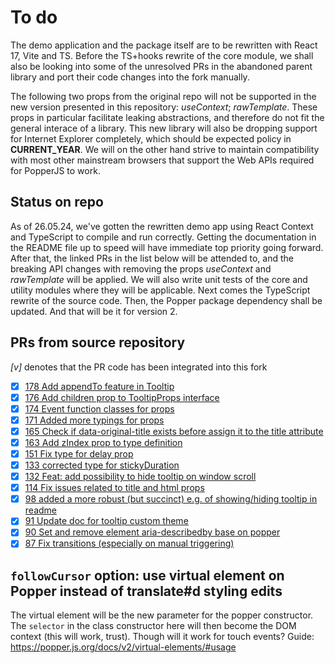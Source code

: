 # To do

The demo application and the package itself are to be rewritten with React 17,
Vite and TS. Before the TS+hooks rewrite of the core module, we shall also be
looking into some of the unresolved PRs in the abandoned parent library and
port their code changes into the fork manually.

The following two props from the original repo will not be supported in the new
version presented in this repository: *useContext*; *rawTemplate*. These props
in particular facilitate leaking abstractions, and therefore do not fit the
general interace of a library. This new library will also be dropping support
for Internet Explorer completely, which should be expected policy in
**CURRENT_YEAR**. We will on the other hand strive to maintain compatibility
with most other mainstream browsers that support the Web APIs required for
PopperJS to work.

## Status on repo

As of 26.05.24, we've gotten the rewritten demo app using React Context and
TypeScript to compile and run correctly. Getting the documentation in the README
file up to speed will have immediate top priority going forward. After that,
the linked PRs in the list below will be attended to, and the breaking API
changes with removing the props *useContext* and *rawTemplate* will be applied.
We will also write unit tests of the core and utility modules where they will
be applicable. Next comes the TypeScript rewrite of the source code. Then,
the Popper package dependency shall be updated. And that will be it for
version 2.

## PRs from source repository

*[v]* denotes that the PR code has been integrated into this fork

 - [x] [178 Add appendTo feature in Tooltip](https://github.com/tvkhoa/react-tippy/pull/178)
 - [x] [176 Add children prop to TooltipProps interface](https://github.com/tvkhoa/react-tippy/pull/176)
 - [x] [174 Event function classes for props](https://github.com/tvkhoa/react-tippy/pull/174)
 - [x] [171 Added more typings for props](https://github.com/tvkhoa/react-tippy/pull/171)
 - [x] [165 Check if data-original-title exists before assign it to the title attribute](https://github.com/tvkhoa/react-tippy/pull/165)
 - [x] [163 Add zIndex prop to type definition](https://github.com/tvkhoa/react-tippy/pull/163)
 - [x] [151 Fix type for delay prop](https://github.com/tvkhoa/react-tippy/pull/151)
 - [x] [133 corrected type for stickyDuration](https://github.com/tvkhoa/react-tippy/pull/133)
 - [x] [132 Feat: add possibility to hide tooltip on window scroll](https://github.com/tvkhoa/react-tippy/pull/132)
 - [x] [114 Fix issues related to title and html props](https://github.com/tvkhoa/react-tippy/pull/114)
 - [x] [98 added a more robust (but succinct) e.g. of showing/hiding tooltip in readme](https://github.com/tvkhoa/react-tippy/pull/98)
 - [x] [91 Update doc for tooltip custom theme](https://github.com/tvkhoa/react-tippy/pull/91/files)
 - [x] [90 Set and remove element aria-describedby base on popper](https://github.com/tvkhoa/react-tippy/pull/90)
 - [x] [87 Fix transitions (especially on manual triggering)](https://github.com/tvkhoa/react-tippy/pull/87)

## `followCursor` option: use virtual element on Popper instead of translate#d styling edits

The virtual element will be the new parameter for the popper constructor. The `selector` in the class constructor here will then become the DOM context (this will work, trust). Though will it work for touch events? Guide: https://popper.js.org/docs/v2/virtual-elements/#usage
